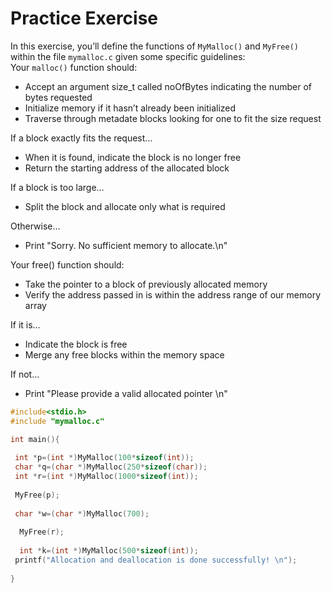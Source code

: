 # Practice Exercise
In this exercise, you’ll define the functions of `MyMalloc()` and `MyFree()` within the file `mymalloc.c` given some specific guidelines:  
Your `malloc()` function should:
- Accept an argument size_t called noOfBytes indicating the number of bytes requested
- Initialize memory if it hasn’t already been initialized
- Traverse through metadate blocks looking for one to fit the size request

If a block exactly fits the request…

- When it is found, indicate the block is no longer free
- Return the starting address of the allocated block

If a block is too large…
- Split the block and allocate only what is required

Otherwise…
- Print "Sorry. No sufficient memory to allocate.\n"

Your free() function should:

- Take the pointer to a block of previously allocated memory
- Verify the address passed in is within the address range of our memory array

If it is…

- Indicate the block is free
- Merge any free blocks within the memory space

If not…
- Print "Please provide a valid allocated pointer \n"

```c
#include<stdio.h>
#include "mymalloc.c"

int main(){
 
 int *p=(int *)MyMalloc(100*sizeof(int));
 char *q=(char *)MyMalloc(250*sizeof(char));
 int *r=(int *)MyMalloc(1000*sizeof(int));
  
 MyFree(p);
  
 char *w=(char *)MyMalloc(700);
 
  MyFree(r);
 
  int *k=(int *)MyMalloc(500*sizeof(int));
 printf("Allocation and deallocation is done successfully! \n");
 
}
```